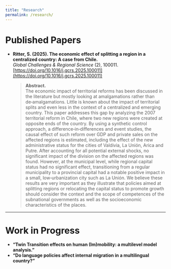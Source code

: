 ```yaml
---
title: "Research"
permalink: /research/
---
```


# Published Papers

- **Ritter, S. (2025). The economic effect of splitting a region in a centralized country: A case from Chile.**  
  *Global Challenges & Regional Science* (2), 100011. [https://doi.org/10.1016/j.gcrs.2025.100011](https://doi.org/10.1016/j.gcrs.2025.100011)

  > **Abstract.**  
  > The economic impact of territorial reforms has been discussed in the literature but mostly looking at amalgamations rather than de‑amalgamations. Little is known about the impact of territorial splits and even less in the context of a centralized and emerging country. This paper addresses this gap by analyzing the 2007 territorial reform in Chile, where two new regions were created at opposite ends of the country. By using a synthetic control approach, a difference‑in‑differences and event studies, the causal effect of such reform over GDP and private sales on the affected regions is estimated, including the effect of the new administrative status for the cities of Valdivia, La Unión, Arica and Putre. After accounting for all potential external shocks, no significant impact of the division on the affected regions was found. However, at the municipal level, while regional capital status had no significant effect, transitioning from a regular municipality to a provincial capital had a notable positive impact in a small, low‑urbanization city such as La Unión. We believe these results are very important as they illustrate that policies aimed at splitting regions or relocating the capital status to promote growth should consider the context and the scope of competences of the subnational governments as well as the socioeconomic characteristics of the places.

---

# Work in Progress

- **“Twin Transition effects on human (Im)mobility: a multilevel model analysis.”**  
- **“Do language policies affect internal migration in a multilingual country?”**  

